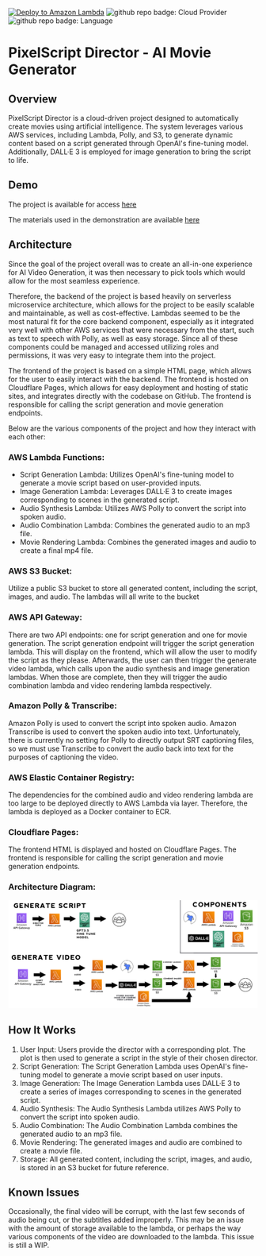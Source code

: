 [![Deploy to Amazon Lambda](https://github.com/daminals/PixelScript-Director/actions/workflows/aws.yml/badge.svg)](https://github.com/daminals/PixelScript-Director/actions/workflows/aws.yml) ![github repo badge: Cloud Provider](https://img.shields.io/badge/Cloud%20Provider-AWS-181717?color=orange) ![github repo badge: Language](https://img.shields.io/badge/Language-Python-181717?color=blue)
# PixelScript Director - AI Movie Generator

## Overview

PixelScript Director is a cloud-driven project designed to automatically create movies using artificial intelligence. The system leverages various AWS services, including Lambda, Polly, and S3, to generate dynamic content based on a script generated through OpenAI's fine-tuning model. Additionally, DALL·E 3 is employed for image generation to bring the script to life.

## Demo

The project is available for access [here](https://pixelscript.danielkogan.xyz/)

The materials used in the demonstration are available [here](https://drive.google.com/drive/folders/1QrklSuCbuILiERnr61DIrsoIyLKlNsua?usp=share_link)

## Architecture

Since the goal of the project overall was to create an all-in-one experience for AI Video Generation, it was then necessary to pick tools which would allow for the most seamless experience. 

Therefore, the backend of the project is based heavily on serverless microservice architecture, which allows for the project to be easily scalable and maintainable, as well as cost-effective. Lambdas seemed to be the most natural fit for the core backend component, especially as it integrated very well with other AWS services that were necessary from the start, such as text to speech with Polly, as well as easy storage. Since all of these components could be managed and accessed utilizing roles and permissions, it was very easy to integrate them into the project.

The frontend of the project is based on a simple HTML page, which allows for the user to easily interact with the backend. The frontend is hosted on Cloudflare Pages, which allows for easy deployment and hosting of static sites, and integrates directly with the codebase on GitHub. The frontend is responsible for calling the script generation and movie generation endpoints.

Below are the various components of the project and how they interact with each other:

### AWS Lambda Functions:
- Script Generation Lambda: Utilizes OpenAI's fine-tuning model to generate a movie script based on user-provided inputs.
- Image Generation Lambda: Leverages DALL·E 3 to create images corresponding to scenes in the generated script.
- Audio Synthesis Lambda: Utilizes AWS Polly to convert the script into spoken audio.
- Audio Combination Lambda: Combines the generated audio to an mp3 file.
- Movie Rendering Lambda: Combines the generated images and audio to create a final mp4 file.

### AWS S3 Bucket:
Utilize a public S3 bucket to store all generated content, including the script, images, and audio. The lambdas will all write to the bucket

### AWS API Gateway:
There are two API endpoints: one for script generation and one for movie generation. The script generation endpoint will trigger the script generation lambda. This will display on the frontend, which will allow the user to modify the script as they please. Afterwards, the user can then trigger the generate video lambda, which calls upon the audio synthesis and image generation lambdas. When those are complete, then they will trigger the audio combination lambda and video rendering lambda respectively.

### Amazon Polly & Transcribe:
Amazon Polly is used to convert the script into spoken audio. Amazon Transcribe is used to convert the spoken audio into text. Unfortunately, there is currently no setting for Polly to directly output SRT captioning files, so we must use Transcribe to convert the audio back into text for the purposes of captioning the video.

### AWS Elastic Container Registry:
The dependencies for the combined audio and video rendering lambda are too large to be deployed directly to AWS Lambda via layer. Therefore, the lambda is deployed as a Docker container to ECR.

### Cloudflare Pages:
The frontend HTML is displayed and hosted on Cloudflare Pages. The frontend is responsible for calling the script generation and movie generation endpoints.

### Architecture Diagram:
![Architecture Diagram](https://github.com/daminals/PixelScript-Director/blob/master/frontend/architecture_diagram.png?raw=true)


## How It Works

1. User Input: Users provide the director with a corresponding plot. The plot is then used to generate a script in the style of their chosen director.
2. Script Generation:
The Script Generation Lambda uses OpenAI's fine-tuning model to generate a movie script based on user inputs.
3. Image Generation:
The Image Generation Lambda uses DALL·E 3 to create a series of images corresponding to scenes in the generated script.
4. Audio Synthesis:
The Audio Synthesis Lambda utilizes AWS Polly to convert the script into spoken audio.
5.  Audio Combination:
The Audio Combination Lambda combines the generated audio to an mp3 file.
6. Movie Rendering:
The generated images and audio are combined to create a movie file.
7. Storage:
All generated content, including the script, images, and audio, is stored in an S3 bucket for future reference.

## Known Issues

Occasionally, the final video will be corrupt, with the last few seconds of audio being cut, or the subtitles added improperly. This may be an issue with the amount of storage available to the lambda, or perhaps the way various components of the video are downloaded to the lambda. This issue is still a WIP.